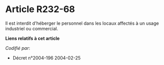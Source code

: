 # Article R232-68

Il est interdit d'héberger le personnel dans les locaux affectés à un usage industriel ou commercial.

**Liens relatifs à cet article**

_Codifié par_:

  - Décret n°2004-196 2004-02-25
